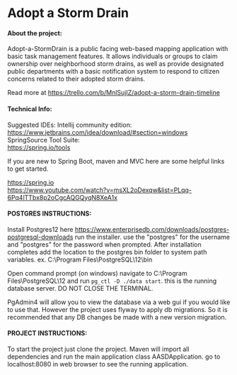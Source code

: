 # Adopt a Storm Drain

#### **About the project:**
Adopt-a-StormDrain is a public facing web-based mapping
application with basic task management features.
It allows individuals or groups to claim ownership over 
neighborhood storm drains, as well as provide designated 
public departments with a basic notification system to 
respond to citizen concerns related to their adopted storm drains.

Read more at https://trello.com/b/MnlSujIZ/adopt-a-storm-drain-timeline

#### **Technical Info:**
Suggested IDEs:
Intellij community edition: <br />https://www.jetbrains.com/idea/download/#section=windows<br />
SpringSource Tool Suite: <br />https://spring.io/tools

If you are new to Spring Boot, maven and MVC here are some helpful
links to get started.<br />

https://spring.io<br />
https://www.youtube.com/watch?v=msXL2oDexqw&list=PLqq-6Pq4lTTbx8p2oCgcAQGQyqN8XeA1x


#### **POSTGRES INSTRUCTIONS:**
Install Postgres12 here https://www.enterprisedb.com/downloads/postgres-postgresql-downloads
run the installer. use the "postgres" for the username and "postgres" for the password when prompted.
After installation completes add the location to the postgres bin folder to system path variables.
ex. C:\Program Files\PostgreSQL\12\bin

Open command prompt (on windows) navigate to C:\Program Files\PostgreSQL\12
and run `pg_ctl -D ./data start`. this is the running database server. DO NOT CLOSE THE TERMINAL.

PgAdmin4 will allow you to view the database via a web gui if you would like to use that. 
However the project uses flyway to apply db migrations. So it is recommended that any DB changes be made 
with a new version migration.

#### **PROJECT INSTRUCTIONS:**
To start the project just clone the project. Maven will 
import all dependencies and run the main application class AASDApplication.
go to localhost:8080 in web browser to see the running application.
